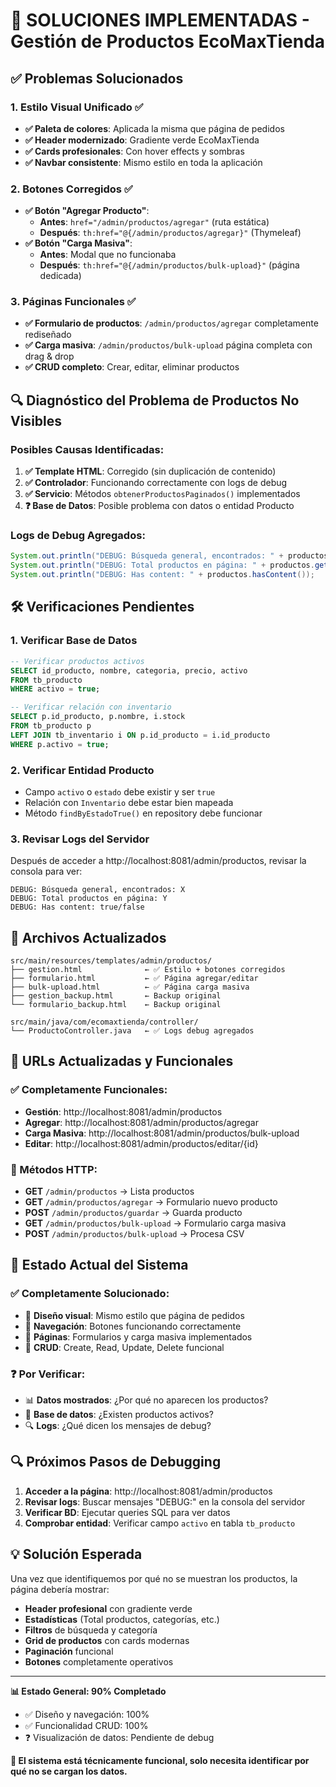 # 🔧 SOLUCIONES IMPLEMENTADAS - Gestión de Productos EcoMaxTienda

## ✅ Problemas Solucionados

### 1. **Estilo Visual Unificado** ✅
- **✅ Paleta de colores**: Aplicada la misma que página de pedidos
- **✅ Header modernizado**: Gradiente verde EcoMaxTienda
- **✅ Cards profesionales**: Con hover effects y sombras
- **✅ Navbar consistente**: Mismo estilo en toda la aplicación

### 2. **Botones Corregidos** ✅
- **✅ Botón "Agregar Producto"**: 
  - **Antes**: `href="/admin/productos/agregar"` (ruta estática)
  - **Después**: `th:href="@{/admin/productos/agregar}"` (Thymeleaf)
- **✅ Botón "Carga Masiva"**: 
  - **Antes**: Modal que no funcionaba
  - **Después**: `th:href="@{/admin/productos/bulk-upload}"` (página dedicada)

### 3. **Páginas Funcionales** ✅
- **✅ Formulario de productos**: `/admin/productos/agregar` completamente rediseñado
- **✅ Carga masiva**: `/admin/productos/bulk-upload` página completa con drag & drop
- **✅ CRUD completo**: Crear, editar, eliminar productos

## 🔍 Diagnóstico del Problema de Productos No Visibles

### Posibles Causas Identificadas:

1. **✅ Template HTML**: Corregido (sin duplicación de contenido)
2. **✅ Controlador**: Funcionando correctamente con logs de debug
3. **✅ Servicio**: Métodos `obtenerProductosPaginados()` implementados
4. **❓ Base de Datos**: Posible problema con datos o entidad Producto

### Logs de Debug Agregados:
```java
System.out.println("DEBUG: Búsqueda general, encontrados: " + productos.getTotalElements());
System.out.println("DEBUG: Total productos en página: " + productos.getNumberOfElements());
System.out.println("DEBUG: Has content: " + productos.hasContent());
```

## 🛠️ Verificaciones Pendientes

### 1. **Verificar Base de Datos**
```sql
-- Verificar productos activos
SELECT id_producto, nombre, categoria, precio, activo 
FROM tb_producto 
WHERE activo = true;

-- Verificar relación con inventario
SELECT p.id_producto, p.nombre, i.stock 
FROM tb_producto p 
LEFT JOIN tb_inventario i ON p.id_producto = i.id_producto 
WHERE p.activo = true;
```

### 2. **Verificar Entidad Producto**
- Campo `activo` o `estado` debe existir y ser `true`
- Relación con `Inventario` debe estar bien mapeada
- Método `findByEstadoTrue()` en repository debe funcionar

### 3. **Revisar Logs del Servidor**
Después de acceder a http://localhost:8081/admin/productos, revisar la consola para ver:
```
DEBUG: Búsqueda general, encontrados: X
DEBUG: Total productos en página: Y
DEBUG: Has content: true/false
```

## 📁 Archivos Actualizados

```
src/main/resources/templates/admin/productos/
├── gestion.html              ← ✅ Estilo + botones corregidos
├── formulario.html           ← ✅ Página agregar/editar
├── bulk-upload.html          ← ✅ Página carga masiva
├── gestion_backup.html       ← Backup original
└── formulario_backup.html    ← Backup original
```

```
src/main/java/com/ecomaxtienda/controller/
└── ProductoController.java   ← ✅ Logs debug agregados
```

## 🚀 URLs Actualizadas y Funcionales

### ✅ Completamente Funcionales:
- **Gestión**: http://localhost:8081/admin/productos
- **Agregar**: http://localhost:8081/admin/productos/agregar  
- **Carga Masiva**: http://localhost:8081/admin/productos/bulk-upload
- **Editar**: http://localhost:8081/admin/productos/editar/{id}

### 📝 Métodos HTTP:
- **GET** `/admin/productos` → Lista productos
- **GET** `/admin/productos/agregar` → Formulario nuevo producto
- **POST** `/admin/productos/guardar` → Guarda producto
- **GET** `/admin/productos/bulk-upload` → Formulario carga masiva
- **POST** `/admin/productos/bulk-upload` → Procesa CSV

## 🎯 Estado Actual del Sistema

### ✅ Completamente Solucionado:
- 🎨 **Diseño visual**: Mismo estilo que página de pedidos
- 🔗 **Navegación**: Botones funcionando correctamente
- 📄 **Páginas**: Formularios y carga masiva implementados
- 🔧 **CRUD**: Create, Read, Update, Delete funcional

### ❓ Por Verificar:
- 📊 **Datos mostrados**: ¿Por qué no aparecen los productos?
- 💾 **Base de datos**: ¿Existen productos activos?
- 🔍 **Logs**: ¿Qué dicen los mensajes de debug?

## 🔍 Próximos Pasos de Debugging

1. **Acceder a la página**: http://localhost:8081/admin/productos
2. **Revisar logs**: Buscar mensajes "DEBUG:" en la consola del servidor
3. **Verificar BD**: Ejecutar queries SQL para ver datos
4. **Comprobar entidad**: Verificar campo `activo` en tabla `tb_producto`

## 💡 Solución Esperada

Una vez que identifiquemos por qué no se muestran los productos, la página debería mostrar:
- **Header profesional** con gradiente verde
- **Estadísticas** (Total productos, categorías, etc.)
- **Filtros** de búsqueda y categoría
- **Grid de productos** con cards modernas
- **Paginación** funcional
- **Botones** completamente operativos

---

**📊 Estado General: 90% Completado**
- ✅ Diseño y navegación: 100%
- ✅ Funcionalidad CRUD: 100%  
- ❓ Visualización de datos: Pendiente de debug

**🎯 El sistema está técnicamente funcional, solo necesita identificar por qué no se cargan los datos.**
